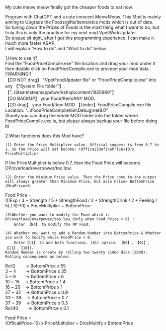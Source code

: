 My cute meow meow finally got the cheaper foods to eat now.  

  
Program with ChatGPT and a cute innocent MeowMeow.
This Mod is mainly aiming to Upgrade the Foods/gifts/items/etcs mods which is out of date.  
So tuning down the Prices of Foods is the most thing what I want to do, but truly this is only the practice for my next mod VpetWorkUpdater.  
So please sit tight, after I got this programming experience. I can make it much more faster ASAP.  
I will explain “How to do” and “What to do” below.  

1.How to use it?  
  Find the "FoodPriceCompile.exe" file location and drag your mod under it then double click on FoodPriceCompile.exe to proceed your mod data.  
!!WARNING!!  
  【DO NOT drag】 "VpetFoodUpdater file" or "FoodPriceCompile.exe" into any 【"System File folder"】,【"..\Steam\steamapps\workshop\content\1920960"】  
  【DO BACKUP】 your Food/Item/ANY MOD.  
  【DO drag】 your Food/Item MOD 【Under】FoodPriceCompile.exe file Location. "..\FoodPriceCompile\bin\Debug\net8.0"  
  (Surely you can drag the whole MOD folder into the folder where FoodPriceCompile.exe is, but please always backup your file before doing it)
  
2.What functions does this Mod have?  
  
	(1) Enter the Price Multiplier value. Official suggest is from 0.7 to 1. So the Price will set become: (OfficailDefinePrice+10)x PriceMultiplier  
If the PriceMultiplier is below 0.7, then the Food Price will become OP/overload/overpower/too low.  
  
	(2) Enter the Minimum Price value. Then the Price come to the output will always greater than Minimum Price, but also Price> BottomPrice /MinPrice>0.  
Food Price =   
(((Exp / 3 + Strength / 5 + StrengthFood / 2 + StrengthDrink / 2 + Feeling / 5) / 3)-10) x PriceMultiplier + BottomPrice  
  
	(3)Whether you want to modify the Food which is OP/overload/overpower/too low.(Only when Food Price > 0) !  
		Enter 【No】 to modify the OP Food.  
  
	(4) Whether you want to add a Random Number into BottomPrice & Whether you want to modify while FoodPrice < 0.  
		Enter【11】 to add both functions. (All option: 【00】, 【01】,【11】,【10】).  
	Random Number is create by rolling two twenty sided dice (2D20). Rolling consequence as below:  
   
Roll2&nbsp;&nbsp;&nbsp;&nbsp;&nbsp;&nbsp;&nbsp;&nbsp;-> BottomPrice x 55   
3 ~ 4&nbsp;&nbsp;&nbsp;&nbsp;&nbsp;&nbsp;&nbsp;&nbsp;-> BottomPrice x 35   
5 ~ 9&nbsp;&nbsp;&nbsp;&nbsp;&nbsp;&nbsp;&nbsp;&nbsp;-> BottomPrice x 6   
10 ~ 15&nbsp;&nbsp;&nbsp;&nbsp;-> BottomPrice x 1.4   
16 ~ 26&nbsp;&nbsp;&nbsp;&nbsp;-> BottomPrice x 1   
27 ~ 32&nbsp;&nbsp;&nbsp;&nbsp;-> BottomPrice x 0.9   
33 ~ 36&nbsp;&nbsp;&nbsp;&nbsp;-> BottomPrice x 0.7   
37 ~ 39&nbsp;&nbsp;&nbsp;&nbsp;-> BottomPrice x 0.3   
Roll40&nbsp;&nbsp;&nbsp;&nbsp;&nbsp;&nbsp;&nbsp;&nbsp;-> BottomPrice x 0.1  
  
Food Price =   
(OfficailPrice-10) x PriceMultiplier +  DiceMultify x BottomPrice  
  
  
